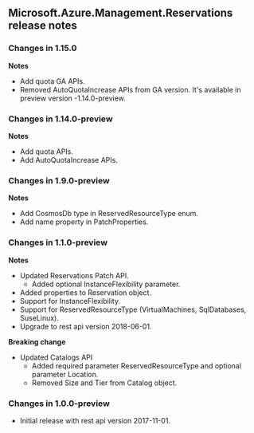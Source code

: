 ## Microsoft.Azure.Management.Reservations release notes

### Changes in 1.15.0
**Notes**

* Add quota GA APIs.
* Removed AutoQuotaIncrease APIs from GA version. It's available in preview version -1.14.0-preview.

### Changes in 1.14.0-preview
**Notes**

* Add quota APIs.
* Add AutoQuotaIncrease APIs.

### Changes in 1.9.0-preview

**Notes**

* Add CosmosDb type in ReservedResourceType enum.
* Add name property in PatchProperties.

### Changes in 1.1.0-preview

**Notes**

* Updated Reservations Patch API.
    - Added optional InstanceFlexibility parameter.
* Added properties to Reservation object.
* Support for InstanceFlexibility.
* Support for ReservedResourceType (VirtualMachines, SqlDatabases, SuseLinux).
* Upgrade to rest api version 2018-06-01.

**Breaking change**

* Updated Catalogs API
    - Added required parameter ReservedResourceType and optional parameter Location.
    - Removed Size and Tier from Catalog object.

### Changes in 1.0.0-preview

* Initial release with rest api version 2017-11-01.